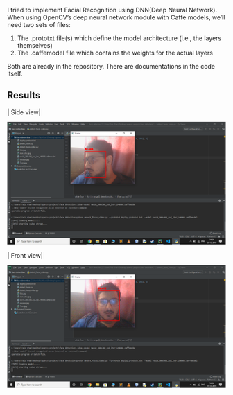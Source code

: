  I tried to implement Facial Recognition using DNN(Deep Neural Network).
When using OpenCV’s deep neural network module with Caffe models, we’ll need two sets of files:

1. The .prototxt file(s) which define the model architecture (i.e., the layers themselves)
2. The .caffemodel file which contains the weights for the actual layers

Both are already in the repository. 
There are documentations in the code itself.

## Results

| Side view|

 ![Alt text](Screenshots/1.png?raw=true "Side view")  

| Front view|

 ![Alt text](Screenshots/2.png?raw=true "Front view" ) 
